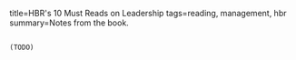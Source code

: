 title=HBR's 10 Must Reads on Leadership
tags=reading, management, hbr
summary=Notes from the book.
~~~~~~

(TODO)
